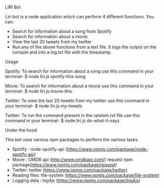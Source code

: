 LIRI Bot


Liri bot is a node application which can perform 4 different functions. You can:
* Search for information about a song from Spotify
* Search for information about a movie
* View the last 20 tweets from my twitter
* Run any of the above functions from a text file.
It logs the output on the console and into a log.txt file with the timestamp.

Usage

Spotify:
To search for information about a song use this command in your terminal-
$ node liri.js spotify-this-song <name of song here>

Movie:
To search for information about a movie use this command in your terminal-
$ node liri.js movie-this <name of movie here>

Twitter:
To view the last 20 tweets from my twitter use this command in your terminal-
$ node liri.js my-tweets

Twitter:
To run the command present in the random.txt file use this command in your terminal-
$ node liri.js do-what-it-says


Under the hood

This bot uses various npm packages to perform the various tasks.
* Spotify : node-spotify-api (https://www.npmjs.com/package/node-spotify-api)
* Movie :	OMDB api (http://www.omdbapi.com/) 
request npm package(https://www.npmjs.com/package/request)
* Twitter: twitter (https://www.npmjs.com/package/twitter)
* Reading files: file-system (https://www.npmjs.com/package/file-system)
* Logging data : log4js (https://www.npmjs.com/package/log4js)



